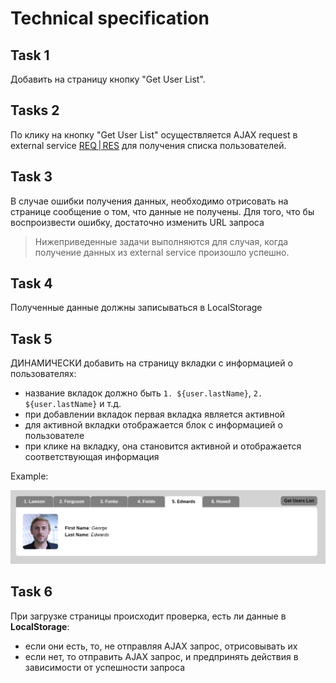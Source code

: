 # Technical specification

## Task 1

Добавить на страницу кнопку "Get User List".

## Tasks 2

По клику на кнопку "Get User List" осуществляется AJAX request в external service [REQ | RES](https://reqres.in) для получения списка пользователей.

## Task 3

В случае ошибки получения данных, необходимо отрисовать на странице сообщение о том, что данные не получены. Для того, что бы воспроизвести ошибку, достаточно изменить  URL запроса

> Нижеприведенные задачи выполняются для случая, когда получение данных из external service произошло успешно.

## Task 4

Полученные данные должны записываться в LocalStorage

## Task 5

ДИНАМИЧЕСКИ добавить на страницу вкладки с информацией о пользователях:
- название вкладок должно быть `1. ${user.lastName}`, `2. ${user.lastName}` и т.д.
- при добавлении вкладок первая вкладка является активной
- для активной вкладки отображается блок с информацией о пользователе
- при клике на вкладку, она становится активной и отображается соответствующая информация

Example:

![Example: page](example.png)

## Task 6

При загрузке страницы происходит проверка, есть ли данные в **LocalStorage**:
- если они есть, то, не отправляя AJAX запрос, отрисовывать их
- если нет, то отправить AJAX запрос, и предпринять действия в зависимости от успешности запроса
